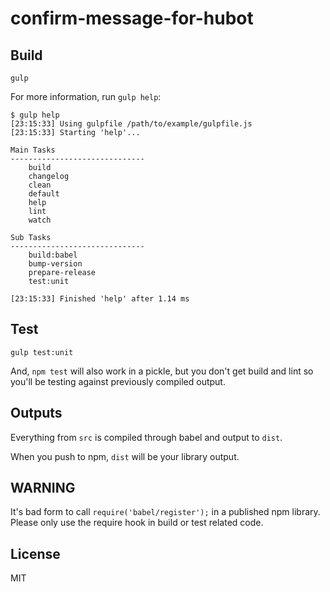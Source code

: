 # confirm-message-for-hubot

## Build

```
gulp
```

For more information, run `gulp help`:

```
$ gulp help
[23:15:33] Using gulpfile /path/to/example/gulpfile.js
[23:15:33] Starting 'help'...

Main Tasks
------------------------------
    build
    changelog
    clean
    default
    help
    lint
    watch

Sub Tasks
------------------------------
    build:babel
    bump-version
    prepare-release
    test:unit

[23:15:33] Finished 'help' after 1.14 ms
```

## Test

```
gulp test:unit
```

And, `npm test` will also work in a pickle, but you don't get build and lint 
so you'll be testing against previously compiled output.

## Outputs

Everything from `src` is compiled through babel and output to `dist`.

When you push to npm, `dist` will be your library output.

## WARNING

It's bad form to call `require('babel/register');` in a published npm library.
Please only use the require hook in build or test related code.

## License

MIT
